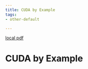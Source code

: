 ```yaml
---
title: CUDA by Example
tags:
- other-default

---
```


[local pdf](../../../pdfs/CUDA_by_Example.pdf)

# CUDA by Example
